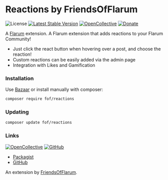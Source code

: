 # Reactions by FriendsOfFlarum

![License](https://img.shields.io/badge/license-MIT-blue.svg) [![Latest Stable Version](https://img.shields.io/packagist/v/fof/reactions.svg)](https://packagist.org/packages/fof/reactions) [![OpenCollective](https://img.shields.io/badge/opencollective-fof-blue.svg)](https://opencollective.com/fof/donate) [![Donate](https://img.shields.io/badge/donate-datitisev-important.svg)](https://datitisev.me/donate)

A [Flarum](http://flarum.org) extension. A Flarum extension that adds reactions to your Flarum Community!

- Just click the react button when hovering over a post, and choose the reaction!
- Custom reactions can be easily added via the admin page
- Integration with Likes and Gamification

### Installation

Use [Bazaar](https://discuss.flarum.org/d/5151-flagrow-bazaar-the-extension-marketplace) or install manually with composer:

```sh
composer require fof/reactions
```


### Updating

```sh
composer update fof/reactions
```

### Links

[![OpenCollective](https://img.shields.io/badge/donate-friendsofflarum-44AEE5?style=for-the-badge&logo=open-collective)](https://opencollective.com/fof/donate) [![GitHub](https://img.shields.io/badge/donate-datitisev-ea4aaa?style=for-the-badge&logo=github)](https://datitisev.me/donate/github)

- [Packagist](https://packagist.org/packages/fof/reactions)
- [GitHub](https://github.com/FriendsOfFlarum/reactions)

An extension by [FriendsOfFlarum](https://github.com/FriendsOfFlarum).

